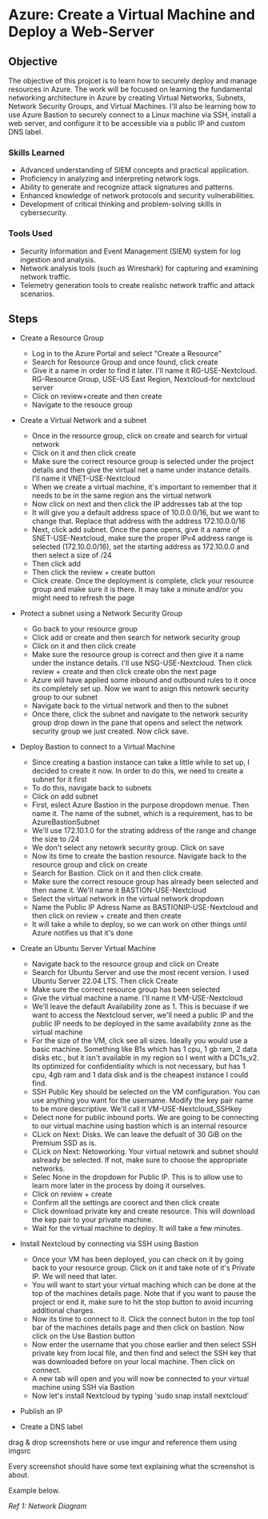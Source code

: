 # Azure: Create a Virtual Machine and Deploy a Web-Server

## Objective

The objective of this projcet is to learn how to securely deploy and manage resources in Azure. The work will be focused on learning the fundamental networking architecture in Azure by creating Virtual Networks, Subnets, Network Security Groups, and Virtual Machines. I'll also be learning how to use Azure Bastion to securely connect to a Linux machine via SSH, install a web server, and configure it to be accessible via a public IP and custom DNS label. 

### Skills Learned

- Advanced understanding of SIEM concepts and practical application.
- Proficiency in analyzing and interpreting network logs.
- Ability to generate and recognize attack signatures and patterns.
- Enhanced knowledge of network protocols and security vulnerabilities.
- Development of critical thinking and problem-solving skills in cybersecurity.

### Tools Used

- Security Information and Event Management (SIEM) system for log ingestion and analysis.
- Network analysis tools (such as Wireshark) for capturing and examining network traffic.
- Telemetry generation tools to create realistic network traffic and attack scenarios.

## Steps

- Create a Resource Group
  - Log in to the Azure Portal and select "Create a Resource"
  - Search for Resource Group and once found, click create
  - Give it a name in order to find it later. I'll name it RG-USE-Nextcloud. RG-Resource Group, USE-US East Region, Nextcloud-for nextcloud server
  - Click on review+create and then create
  - Navigate to the resouce group
    

- Create a Virtual Network and a subnet
  - Once in the resource group, click on create and search for virtual network
  - Click on it and then click create
  - Make sure the correct resource group is selected under the project details and then give the virtual net a name under instance details. I'll name it VNET-USE-Nextcloud
  - When we create a virtual machine, it's important to remember that it needs to be in the same region ans the virtual network
  - Now click on next and then click the IP addresses tab at the top
  - It will give you a default address space of 10.0.0.0/16, but we want to change that. Replace that address with the address 172.10.0.0/16
  - Next, click add subnet. Once the pane opens, give it a name of SNET-USE-Nextcloud, make sure the proper IPv4 address range is selected (172.10.0.0/16), set the starting address as 172.10.0.0 and then select a size of /24
  - Then click add
  - Then click the review + create button
  - Click create. Once the deployment is complete, click your resource group and make sure it is there. It may take a minute and/or you might need to refresh the page

- Protect a subnet using a Network Security Group
  - Go back to your resource group
  - Click add or create and then search for network security group
  - Click on it and then click create
  - Make sure the resource group is correct and then give it a name under the instance details. I'll use NSG-USE-Nextcloud. Then click review + create and then click create obn the next page
  - Azure will have applied some inbound and outbound rules to it once its completely set up. Now we want to asign this netowrk security group to our subnet
  - Navigate back to the virtual network and then to the subnet
  - Once there, click the subnet and navigate to the network security group drop down in the pane that opens and select the network security group we just created. Now click save.

- Deploy Bastion to connect to a Virtual Machine
  - Since creating a bastion instance can take a little while to set up, I decided to create it now. In order to do this, we need to create a subnet for it first
  - To do this, navigate back to subnets
  - Click on add subnet
  - First, eslect Azure Bastion in the purpose dropdown menue. Then name it. The name of the subnet, which is a requirement, has to be AzureBastionSubnet
  - We'll use 172.10.1.0 for the strating address of the range and change the size to /24
  - We don't select any netowrk security group. Click on save
  - Now its time to create the bastion resource. Navigate back to the resource group and click on create
  - Search for Bastion. Click on it and then click create.
  - Make sure the correct resouce group has already been selected and then name it. We'll name it BASTION-USE-Nextcloud
  - Select the virtual network in the virtual network dropdown
  - Name the Public IP Adress Name as BASTIONIP-USE-Nextcloud and then click on review + create and then create
  - It will take a while to deploy, so we can work on other things until  Azure notifies us that it's done

- Create an Ubuntu Server Virtual Machine
  - Navigate back to the resource group and click on Create
  - Search for Ubuntu Server and use the most recent version. I used Ubuntu Server 22.04 LTS. Then click Create
  - Make sure the correct resource group has been selected
  - Give the virtual machine a name. I'll name it VM-USE-Nextcloud
  - We'll leave the default Availability zone as 1. This is becuase if we want to access the Nextcloud server, we'll need a public IP and the public IP needs to be deployed in the same availability zone as the virtual machine
  - For the size of the VM, click see all sizes. Ideally you would use a basic machine. Something like B1s which has 1 cpu, 1 gb ram, 2 data disks etc., but it isn't available in my region so I went with a DC1s_v2. Its optimized for confidentiality which is not necessary, but has 1 cpu, 4gb ram and 1 data disk and is the cheapest instance I could find.
  - SSH Public Key should be selected on the VM configuration. You can use anything you want for the username. Modify the key pair name to be more descriptive. We'll call it VM-USE-Nextcloud_SSHkey
  - Delect none for public inbound ports. We are going to be connecting to our virtual machine using bastion which is an internal resource
  - CLick on Next: Disks. We can leave the defualt of 30 GiB on the Premium SSD as is.
  - CLick on Next: Netoworking. Your virtual netowrk and subnet should aslready be selected. If not, make sure to choose the appropriate networks.
  - Selec None in the dropdown for Public IP. This is to allow use to learn more later in the process by doing it ourselves.
  - Click on review + create
  - Confirm all the settings are coorect and then click create
  - Click download private key and create resource. This will download the kep pair to your private machine.
  - Wait for the virtual machine to deploy. It will take a few minutes.

- Install Nextcloud by connecting via SSH using Bastion
  - Once your VM has been deployed, you can check on it by going back to your resource group. Click on it and take note of it's Private IP. We will need that later.
  - You will want to start your virtual maching which can be done at the top of the machines details page. Note that if you want to pause the project or end it, make sure to hit the stop button to avoid incurring additional charges.
  - Now its time to connect to it. Click the connect buton in the top tool bar of the machines details page and then click on bastion. Now click on the Use Bastion button
  - Now enter the username that you chose earlier and then select SSH private key from local file, and then find and select the SSH key that was downloaded before on your local machine. Then click on connect.
  - A new tab will open and you will now be connected to your virtual machine using SSH via Bastion
  - Now let's install Nextcloud by typing 'sudo snap install nextcloud'

- Publish an IP

- Create a DNS label



drag & drop screenshots here or use imgur and reference them using imgsrc

Every screenshot should have some text explaining what the screenshot is about.

Example below.

*Ref 1: Network Diagram*
